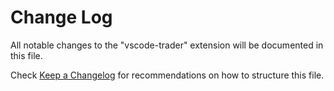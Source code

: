 # Change Log

All notable changes to the "vscode-trader" extension will be documented in this file.

Check [Keep a Changelog](http://keepachangelog.com/) for recommendations on how to structure this file.
